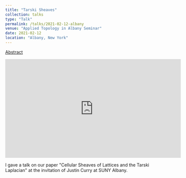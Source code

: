 ```yaml
---
title: "Tarski Sheaves"
collection: talks
type: "Talk"
permalink: /talks/2021-02-12-albany
venue: "Applied Topology in Albany Seminar"
date: 2021-02-12
location: "Albany, New York"
---
```


[Abstract](https://atia-seminar.github.io/flyers/210212-seminar.pdf)
<iframe width="560" height="315" src="https://www.youtube.com/embed/rRz1RcEiRPQ" title="YouTube video player" frameborder="0" allow="accelerometer; autoplay; clipboard-write; encrypted-media; gyroscope; picture-in-picture" allowfullscreen></iframe>

I gave a talk on our paper &quot;Cellular Sheaves of Lattices and the Tarski Laplacian&quot; at the invitation of Justin Curry at SUNY Albany.
